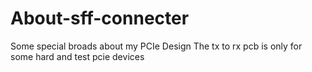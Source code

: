 # About-sff-connecter
Some special broads about my PCIe Design
The tx to rx pcb is only for some hard and test pcie devices
